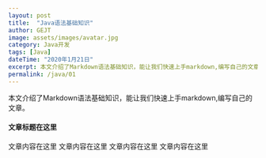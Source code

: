 ```yaml
---
layout: post
title:  "Java语法基础知识"
author: GEJT
image: assets/images/avatar.jpg
category: Java开发
tags: [Java]
dateTime: "2020年1月21日"
excerpt: 本文介绍了Markdown语法基础知识，能让我们快速上手markdown,编写自己的文章。
permalink: /java/01
---
```

本文介绍了Markdown语法基础知识，能让我们快速上手markdown,编写自己的文章。



#### 文章标题在这里

文章内容在这里
文章内容在这里
文章内容在这里
文章内容在这里



